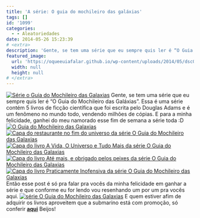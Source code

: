 ```yaml
---
title: 'A série: O guia do mochileiro das galáxias'
tags: []
id: '1099'
categories:
  - - Aleatoriedades
date: 2014-05-26 15:23:39
# <extra>
description: 'Gente, se tem uma série que eu sempre quis ler é “O Guia do Mochileiro das Galáxias”. Essa é uma série contém 5 livros de ficção científica que foi escrita pelo Douglas Adams e é um fenômeno no mundo todo, vendendo milhões de cópias. E para a minha felicidade, ganhei do meu namorado esse fim de semana a série toda 😀 Então esse post é só pra falar pra vocês da minha felicidade em ganhar a série e que conforme eu for lendo vou resenhando um por um pra vocês aqui. E quem estiver afim de adquirir os livros aproveitem que a submarino está com promoção, só conferir aqui Beijos!'
featured_image: 
  url: 'https://oqueeuiafalar.github.io/wp-content/uploads/2014/05/dsc02875.jpg?w=650'
  width: null
  height: null
# </extra>
---
```


[![Série o Guia do Mochileiro das Galaxias ](http://162.243.62.160/wp-content/uploads/2014/05/dsc02875.jpg?w=650)](http://162.243.62.160/wp-content/uploads/2014/05/dsc02875.jpg) Gente, se tem uma série que eu sempre quis ler é “O Guia do Mochileiro das Galáxias”. Essa é uma série contém 5 livros de ficção científica que foi escrita pelo Douglas Adams e é um fenômeno no mundo todo, vendendo milhões de cópias. E para a minha felicidade, ganhei do meu namorado esse fim de semana a série toda :D [![O Guia do Mochileiro das Galaxias ](http://162.243.62.160/wp-content/uploads/2014/05/dsc02878.jpg?w=650)](http://162.243.62.160/wp-content/uploads/2014/05/dsc02878.jpg) [![Capa do restaurante no fim do universo da série O Guia do Mochileiro das Galaxias ](http://162.243.62.160/wp-content/uploads/2014/05/dsc02883.jpg?w=650)](http://162.243.62.160/wp-content/uploads/2014/05/dsc02883.jpg) [![Capa do livro A Vida, O Universo e Tudo Mais da série O Guia do Mochileiro das Galaxias ](http://162.243.62.160/wp-content/uploads/2014/05/dsc02890.jpg?w=650)](http://162.243.62.160/wp-content/uploads/2014/05/dsc02890.jpg) [![Capa do livro Até mais, e obrigado pelos peixes da série O Guia do Mochileiro das Galaxias ](http://162.243.62.160/wp-content/uploads/2014/05/dsc02892.jpg?w=650)](http://162.243.62.160/wp-content/uploads/2014/05/dsc02892.jpg) [![Capa do livro Praticamente Inofensiva da série O Guia do Mochileiro das Galaxias ](http://162.243.62.160/wp-content/uploads/2014/05/dsc02893.jpg?w=650)](http://162.243.62.160/wp-content/uploads/2014/05/dsc02893.jpg) Então esse post é só pra falar pra vocês da minha felicidade em ganhar a série e que conforme eu for lendo vou resenhando um por um pra vocês aqui. [![série O Guia do Mochileiro das Galaxias ](http://162.243.62.160/wp-content/uploads/2014/05/dsc02894.jpg?w=650)](http://162.243.62.160/wp-content/uploads/2014/05/dsc02894.jpg) E quem estiver afim de adquirir os livros aproveitem que a submarino está com promoção, só conferir **[aqui](http://www.submarino.com.br/produto/110092217/kit-livros-colecao-o-guia-do-mochileiro-das-galaxias-edicao-economica-5-volumes- "aqui")** Beijos!
